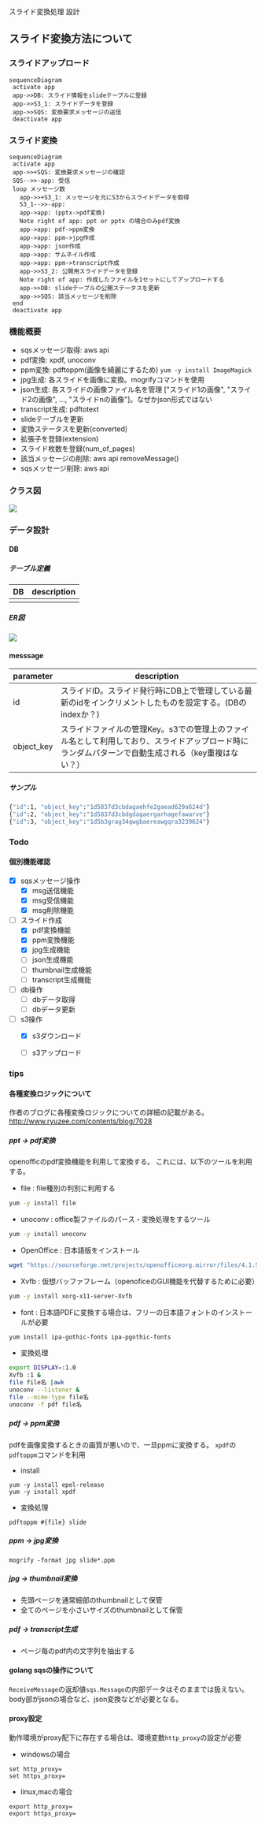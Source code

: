 スライド変換処理 設計


## スライド変換方法について


### スライドアップロード


```mermaid
sequenceDiagram
 activate app
 app->>DB: スライド情報をslideテーブルに登録
 app->>S3_1: スライドデータを登録
 app->>SQS: 変換要求メッセージの送信
 deactivate app
```

### スライド変換


```mermaid
sequenceDiagram
 activate app
 app->>+SQS: 変換要求メッセージの確認
 SQS-->>-app: 受信
 loop メッセージ数
   app->>+S3_1: メッセージを元にS3からスライドデータを取得
   S3_1-->>-app:   
   app->app: (pptx->pdf変換)   
   Note right of app: ppt or pptx の場合のみpdf変換
   app->app: pdf->ppm変換
   app->app: ppm->jpg作成
   app->app: json作成
   app->app: サムネイル作成
   app->app: ppm->transcript作成
   app->>S3_2: 公開用スライドデータを登録
   Note right of app: 作成したファイルを1セットにしてアップロードする
   app->>DB: slideテーブルの公開ステータスを更新
   app->>SQS: 該当メッセージを削除
 end
 deactivate app
```

### 機能概要

* sqsメッセージ取得: aws api
* pdf変換: xpdf, unoconv
* ppm変換: pdftoppm(画像を綺麗にするため) `yum -y install ImageMagick`
* jpg生成: 各スライドを画像に変換。mogrifyコマンドを使用
* json生成: 各スライドの画像ファイル名を管理 ["スライド1の画像", "スライド2の画像", ..., "スライドnの画像"]。なぜかjson形式ではない
* transcript生成: pdftotext
* slideテーブルを更新
 * 変換ステータスを更新(converted)
 * 拡張子を登録(extension)
 * スライド枚数を登録(num_of_pages)
* 該当メッセージの削除: aws api removeMessage()
* sqsメッセージ削除: aws api

### クラス図

![](images/models.png?0.5840648072728125 )  

### データ設計


#### DB


##### テーブル定義


|DB|description|
|---|---|
|||

##### ER図


![](images/slidehub_er.svg?0.4463565704364756 )  

#### messsage


|parameter|description|
|---|---|
|id| スライドID。スライド発行時にDB上で管理している最新のidをインクリメントしたものを設定する。(DBのindexか？)|
|object_key| スライドファイルの管理Key。s3での管理上のファイル名として利用しており、スライドアップロード時にランダムパターンで自動生成される（key重複はない？）|

##### サンプル

```sh
{"id":1, "object_key":"1d5837d3cbdagaehfe2gaead629a624d"}
{"id":2, "object_key":"1d5837d3cbdgdagaergarhagefawarve"}
{"id":3, "object_key":"1d5b3grag34qwgbaereawgqra3239624"}
```

### Todo


#### 個別機能確認


* [x] sqsメッセージ操作
  * [x] msg送信機能
  * [x] msg受信機能
  * [x] msg削除機能
* [ ] スライド作成
  * [x] pdf変換機能
  * [x] ppm変換機能
  * [x] jpg生成機能
  * [ ] json生成機能  
  * [ ] thumbnail生成機能    
  * [ ] transcript生成機能
* [ ] db操作
  * [ ] dbデータ取得
  * [ ] dbデータ更新
* [ ] s3操作
  * [x] s3ダウンロード
  * [ ] s3アップロード


### tips


#### 各種変換ロジックについて

作者のブログに各種変換ロジックについての詳細の記載がある。
http://www.ryuzee.com/contents/blog/7028

##### ppt -> pdf変換

openofficのpdf変換機能を利用して変換する。
これには、以下のツールを利用する。

* file : file種別の判別に利用する
 ```sh
 yum -y install file
 ```

* unoconv : office製ファイルのパース・変換処理をするツール
 ```sh
 yum -y install unoconv
 ```

* OpenOffice : 日本語版をインストール
 ```sh
 wget "https://sourceforge.net/projects/openofficeorg.mirror/files/4.1.5/binaries/ja/Apache_OpenOffice_4.1.5_Linux_x86-64_install-rpm_ja.tar.gz"
 ```

* Xvfb : 仮想バッファフレーム（openoficeのGUI機能を代替するために必要）
 ```sh
 yum -y install xorg-x11-server-Xvfb
 ```

* font : 日本語PDFに変換する場合は、フリーの日本語フォントのインストールが必要
 ```sh
 yum install ipa-gothic-fonts ipa-pgothic-fonts
 ```

* 変換処理
 ```sh
 export DISPLAY=:1.0
 Xvfb :1 &
 file file名 |awk
 unoconv --listener &
 file --mime-type file名
 unoconv -f pdf file名
 ```

##### pdf -> ppm変換

pdfを画像変換するときの画質が悪いので、一旦ppmに変換する。
`xpdf`の`pdftoppm`コマンドを利用

* install
```
yum -y install epel-release
yum -y install xpdf
```

* 変換処理
```
pdftoppm #{file} slide
```

##### ppm -> jpg変換

```
mogrify -format jpg slide*.ppm
```

##### jpg -> thumbnail変換
* 先頭ページを通常細部のthumbnailとして保管
* 全てのページを小さいサイズのthumbnailとして保管

##### pdf -> transcript生成
* ページ毎のpdf内の文字列を抽出する


#### golang sqsの操作について

`ReceiveMessage`の返却値`sqs.Message`の内部データはそのままでは扱えない。
body部がjsonの場合など、json変換などが必要となる。


#### proxy設定

動作環境がproxy配下に存在する場合は、環境変数`http_proxy`の設定が必要
* windowsの場合
```
set http_proxy=
set https_proxy=
```

* linux,macの場合
```
export http_proxy=
export https_proxy=
```
